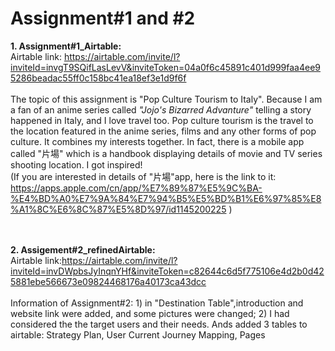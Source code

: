 # Assignment#1 and #2

<b>1. Assignment#1_Airtable:</b>
<br>Airtable link: <a href="https://airtable.com/invite/l?inviteId=invgT9SQifLasLevV&inviteToken=04a0f6c45891c401d999faa4ee95286beadac55ff0c158bc41ea18ef3e1d9f6f" target="_blank">https://airtable.com/invite/l?inviteId=invgT9SQifLasLevV&inviteToken=04a0f6c45891c401d999faa4ee95286beadac55ff0c158bc41ea18ef3e1d9f6f</a>
<br><br>The topic of this assignment is "Pop Culture Tourism to Italy". Because I am a fan of an anime series called <i>"Jojo's Bizarred Advanture"</i> telling a story happened in Italy, and I love travel too. Pop culture tourism is the travel to the location featured in the anime series, films and any other forms of pop culture. It combines my interests together. In fact, there is a mobile app called "片場" which is a handbook displaying details of movie and TV series shooting location. I got inspired! 
<br>(If you are interested in details of "片場"app, here is the link to it: https://apps.apple.com/cn/app/%E7%89%87%E5%9C%BA-%E4%BD%A0%E7%9A%84%E7%94%B5%E5%BD%B1%E6%97%85%E8%A1%8C%E6%8C%87%E5%8D%97/id1145200225 )



<br>
<br>
<b>2. Assigement#2_refinedAirtable:</b>
<br>Airtable link:<a href="https://airtable.com/invite/l?inviteId=invDWpbsJyInqnYHf&inviteToken=c82644c6d5f775106e4d2b0d425881ebe566673e09824468176a40173ca43dcc">https://airtable.com/invite/l?inviteId=invDWpbsJyInqnYHf&inviteToken=c82644c6d5f775106e4d2b0d425881ebe566673e09824468176a40173ca43dcc</a>
<br><br>Information of Assignment#2: 1) in "Destination Table",introduction and website link were added, and some pictures were changed; 2) I had considered the the target users and their needs. Ands added 3 tables to airtable: Strategy Plan, User Current Journey Mapping, Pages
